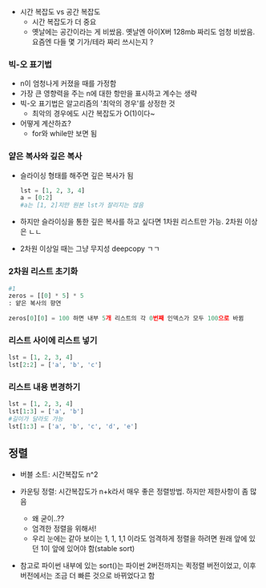 - 시간 복잡도 vs 공간 복잡도
  - 시간 복잡도가 더 중요
  - 옛날에는 공간이라는 게 비쌌음. 옛날엔 아이X버 128mb 짜리도 엄청 비쌌음. 요즘엔 다들 몇 기가/테라 짜리 쓰시는지 ?

### 빅-오 표기법

- n이 엄청나게 커졌을 때를 가정함
- 가장 큰 영향력을 주는 n에 대한 항만을 표시하고 계수는 생략
- 빅-오 표기법은 알고리즘의 '최악의 경우'를 상정한 것
  - 최악의 경우에도 시간 복잡도가 O(1)이다~
- 어떻게 계산하죠?
  - for와 while만 보면 됨



### 얕은 복사와 깊은 복사

- 슬라이싱 형태를 해주면 깊은 복사가 됨

  ```python
  lst = [1, 2, 3, 4]
  a = [0:2]
  #a는 [1, 2]지만 원본 lst가 잘리지는 않음
  ```

- 하지만 슬라이싱을 통한 깊은 복사를 하고 싶다면 1차원 리스트만 가능. 2차원 이상은 ㄴㄴ

- 2차원 이상일 때는 그냥 무지성 deepcopy ㄱㄱ



### 2차원 리스트 초기화

```python
#1
zeros = [[0] * 5] * 5
: 얕은 복사의 향연
 
zeros[0][0] = 100 하면 내부 5개 리스트의 각 0번째 인덱스가 모두 100으로 바뀜
```



### 리스트 사이에 리스트 넣기

```python
lst = [1, 2, 3, 4]
lst[2:2] = ['a', 'b', 'c']
```



### 리스트 내용 변경하기

```python
lst = [1, 2, 3, 4]
lst[1:3] = ['a', 'b']
#길이가 달라도 가능
lst[1:3] = ['a', 'b', 'c', 'd', 'e']
```





## 정렬

- 버블 소트: 시간복잡도 n^2
- 카운팅 정렬: 시간복잡도가 n+k라서 매우 좋은 정렬방법. 하지만 제한사항이 좀 많음
  - 왜 굳이..??
  - 엄격한 정렬을 위해서!
  - 우리 눈에는 같아 보이는 1, 1, 1,1 이라도 엄격하게 정렬을 하려면 원래 앞에 있던 1이 앞에 있어야 함(stable sort)

- 참고로 파이썬 내부에 있는 sort()는 파이썬 2버전까지는 퀵정렬 버전이었고, 이후 버전에서는 조금 더 빠른 것으로 바뀌었다고 함




